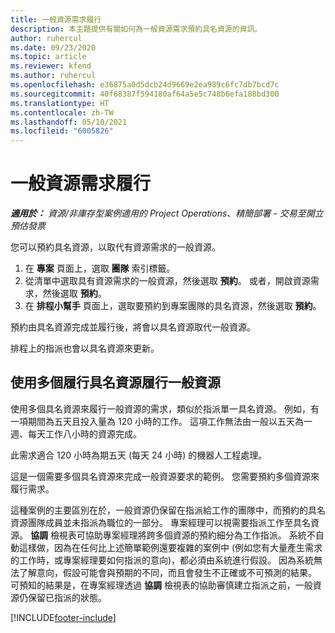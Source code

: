 ```yaml
---
title: 一般資源需求履行
description: 本主題提供有關如何為一般資源需求預約具名資源的資訊。
author: ruhercul
ms.date: 09/23/2020
ms.topic: article
ms.reviewer: kfend
ms.author: ruhercul
ms.openlocfilehash: e36875a0d5dcb24d9669e2ea989c6fc7db7bcd7c
ms.sourcegitcommit: 40f68387f594180af64a5e5c748b6efa188bd300
ms.translationtype: HT
ms.contentlocale: zh-TW
ms.lasthandoff: 05/10/2021
ms.locfileid: "6005826"
---
```

# <a name="generic-resource-requirement-fulfillment"></a>一般資源需求履行

_**適用於：** 資源/非庫存型案例適用的 Project Operations、精簡部署 - 交易至開立預估發票_

您可以預約具名資源，以取代有資源需求的一般資源。

1. 在 **專案** 頁面上，選取 **團隊** 索引標籤。
2. 從清單中選取具有資源需求的一般資源，然後選取 **預約**。 或者，開啟資源需求，然後選取 **預約**。
3. 在 **排程小幫手** 頁面上，選取要預約到專案團隊的具名資源，然後選取 **預約**。

預約由具名資源完成並履行後，將會以具名資源取代一般資源。

排程上的指派也會以具名資源來更新。

## <a name="fulfill-a-generic-resource-with-multiple-named-resources"></a>使用多個履行具名資源履行一般資源
使用多個具名資源來履行一般資源的需求，類似於指派單一具名資源。 例如，有一項期間為五天且投入量為 120 小時的工作。 這項工作無法由一般以五天為一週、每天工作八小時的資源完成。 

此需求適合 120 小時為期五天 (每天 24 小時) 的機器人工程處理。

這是一個需要多個具名資源來完成一般資源要求的範例。 您需要預約多個資源來履行需求。

這種案例的主要區別在於，一般資源仍保留在指派給工作的團隊中，而預約的具名資源團隊成員並未指派為職位的一部分。 專案經理可以視需要指派工作至具名資源。 **協調** 檢視表可協助專案經理將跨多個資源的預約細分為工作指派。 系統不自動這樣做，因為在任何比上述簡單範例還要複雜的案例中 (例如您有大量產生需求的工作時，或專案經理要如何指派的意向)，都必須由系統進行假設。 因為系統無法了解意向，假設可能會與預期的不同，而且會發生不正確或不可預測的結果。 可預知的結果是，在專案經理透過 **協調** 檢視表的協助審慎建立指派之前，一般資源仍保留已指派的狀態。




[!INCLUDE[footer-include](../includes/footer-banner.md)]